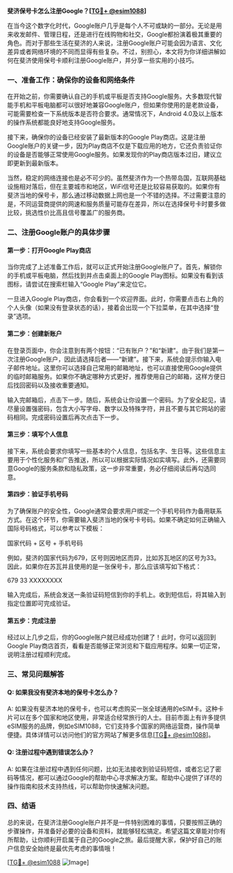 **斐济保号卡怎么注册Google？[[TG💪+ @esim1088](https://t.me/s/esim1088)]**

在当今这个数字化时代，Google账户几乎是每个人不可或缺的一部分。无论是用来收发邮件、管理日程，还是进行在线购物和社交，Google都扮演着极其重要的角色。而对于那些生活在斐济的人来说，注册Google账户可能会因为语言、文化差异或者网络环境的不同而显得有些复杂。不过，别担心，本文将为你详细讲解如何在斐济使用保号卡顺利注册Google账户，并分享一些实用的小技巧。

### 一、准备工作：确保你的设备和网络条件

在开始之前，你需要确认自己的手机或平板是否支持Google服务。大多数现代智能手机和平板电脑都可以很好地兼容Google账户，但如果你使用的是老款设备，可能需要检查一下系统版本是否符合要求。通常情况下，Android 4.0及以上版本的操作系统都能良好地支持Google服务。

接下来，确保你的设备已经安装了最新版本的Google Play商店。这是注册Google账户的关键一步，因为Play商店不仅是下载应用的地方，它还负责验证你的设备是否能够正常使用Google服务。如果发现你的Play商店版本过旧，建议立即更新到最新版本。

当然，稳定的网络连接也是必不可少的。虽然斐济作为一个热带岛国，互联网基础设施相对落后，但在主要城市和地区，WiFi信号还是比较容易获取的。如果你有斐济当地的保号卡，那么通过移动数据上网也是一个不错的选择。不过需要注意的是，不同运营商提供的网速和服务质量可能存在差异，所以在选择保号卡时要多做比较，挑选性价比高且信号覆盖广的服务商。

### 二、注册Google账户的具体步骤

#### 第一步：打开Google Play商店

当你完成了上述准备工作后，就可以正式开始注册Google账户了。首先，解锁你的手机或平板电脑，然后找到并点击桌面上的Google Play图标。如果没有看到该图标，请尝试在搜索栏输入“Google Play”来定位它。

一旦进入Google Play商店，你会看到一个欢迎界面。此时，你需要点击右上角的个人头像（如果没有登录状态的话），接着会出现一个下拉菜单，在其中选择“登录”选项。

#### 第二步：创建新账户

在登录页面中，你会注意到有两个按钮：“已有账户？”和“新建”。由于我们是第一次注册Google账户，因此请选择后者——“新建”。接下来，系统会提示你输入电子邮件地址。这里你可以选择自己常用的邮箱地址，也可以直接使用Google提供的临时邮箱服务。如果你不确定哪种方式更好，推荐使用自己的邮箱，这样方便日后找回密码以及接收重要通知。

输入完邮箱后，点击下一步。随后，系统会让你设置一个密码。为了安全起见，请尽量设置强密码，包含大小写字母、数字以及特殊字符，并且不要与其它网站的密码相同。完成密码设置后再次点击下一步。

#### 第三步：填写个人信息

接下来，系统会要求你填写一些基本的个人信息，包括名字、生日等。这些信息主要用于个性化服务和广告推送，所以可以根据实际情况如实填写。此外，还需要同意Google的服务条款和隐私政策，这一步非常重要，务必仔细阅读后再勾选同意。

#### 第四步：验证手机号码

为了确保账户的安全性，Google通常会要求用户绑定一个手机号码作为备用联系方式。在这个环节，你需要输入斐济当地的保号卡号码。如果不确定如何正确输入国际号码格式，可以参考以下模板：

国家代码 + 区号 + 手机号码

例如，斐济的国家代码为679，区号则因地区而异，比如苏瓦地区的区号为33。因此，如果你在苏瓦并且使用的是一张保号卡，那么应该填写如下格式：

679 33 XXXXXXXX

输入完成后，系统会发送一条验证码短信到你的手机上。收到短信后，将其输入到指定位置即可完成验证。

#### 第五步：完成注册

经过以上几步之后，你的Google账户就已经成功创建了！此时，你可以返回到Google Play商店首页，看看是否能够正常浏览和下载应用程序。如果一切正常，说明注册过程顺利完成。

### 三、常见问题解答

#### Q: 如果我没有斐济本地的保号卡怎么办？

A: 如果没有斐济本地的保号卡，也可以考虑购买一张全球通用的eSIM卡。这种卡片可以在多个国家和地区使用，非常适合经常旅行的人士。目前市面上有许多提供eSIM服务的品牌，例如eSIM1088，它们支持多个国家的网络运营商，操作简单便捷。具体详情可以访问他们的官方网站了解更多信息[[TG💪+ @esim1088](https://t.me/s/esim1088)]。

#### Q: 注册过程中遇到错误怎么办？

A: 如果在注册过程中遇到任何问题，比如无法接收到验证码短信，或者忘记了密码等情况，都可以通过Google的帮助中心寻求解决方案。帮助中心提供了详尽的操作指南和技术支持热线，可以帮助你快速解决问题。

### 四、结语

总的来说，在斐济注册Google账户并不是一件特别困难的事情，只要按照正确的步骤操作，并准备好必要的设备和资料，就能够轻松搞定。希望这篇文章能对你有所帮助，让你顺利开启属于自己的Google之旅。最后提醒大家，保护好自己的账户信息安全始终是最优先考虑的事情哦！

[[TG💪+ @esim1088](https://t.me/s/esim1088) ![Image](https://i.postimg.cc/4NQfJmqS/Snipaste-2025-05-13-00-14-12.png)]
